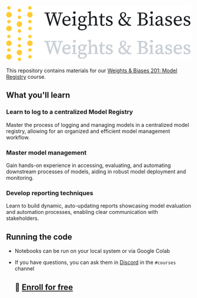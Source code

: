 <p align="center">
  <img src="https://raw.githubusercontent.com/wandb/wandb/508982e50e82c54cbf0dd464a9959fee0e1740ad/.github/wb-logo-lightbg.png#gh-light-mode-only" width="600" alt="Weights & Biases"/>
  <img src="https://raw.githubusercontent.com/wandb/wandb/508982e50e82c54cbf0dd464a9959fee0e1740ad/.github/wb-logo-darkbg.png#gh-dark-mode-only" width="600" alt="Weights & Biases"/>
</p>

This repository contains materials for our [Weights & Biases 201: Model Registry](https://www.wandb.courses/courses/201-model-registry) course. 

## What you'll learn

### Learn to log to a centralized Model Registry
Master the process of logging and managing models in a centralized model registry, allowing for an organized and efficient model management workflow.

### Master model management
Gain hands-on experience in accessing, evaluating, and automating downstream processes of models, aiding in robust model deployment and monitoring.

### Develop reporting techniques
Learn to build dynamic, auto-updating reports showcasing model evaluation and automation processes, enabling clear communication with stakeholders.

## Running the code
- Notebooks can be run on your local system or via Google Colab
- If you have questions, you can ask them in [Discord](https://wandb.me/discord) in the `#courses` channel

  ## 🚀 [Enroll for free](https://www.wandb.courses/courses/201-model-registry)
